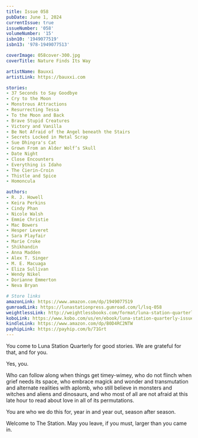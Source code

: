 ```yaml
---
title: Issue 058
pubDate: June 1, 2024
currentIssue: true
issueNumber: '058'
volumeNumber: '15' 
isbn10: '1949077519'
isbn13: '978-1949077513'

coverImage: 058cover-300.jpg
coverTitle: Nature Finds Its Way

artistName: Bauxxi 
artistLink: https://bauxxi.com

stories: 
- 37 Seconds to Say Goodbye
- Cry to the Moon
- Monstrous Attractions
- Resurrecting Tessa
- To the Moon and Back
- Brave Stupid Creatures
- Victory and Vanilla
- Be Not Afraid of the Angel beneath the Stairs
- Secrets Locked in Metal Scrap
- Sue Dhingra's Cat
- Grown From an Alder Wolf’s Skull
- Date Night
- Close Encounters
- Everything is Idaho
- The Cierin-Croin
- Thistle and Spice
- Homoncula

authors: 
- R. J. Howell
- Keira Perkins
- Cindy Phan
- Nicole Walsh
- Emmie Christie
- Mac Bowers
- Hesper Leveret
- Sara Playfair
- Marie Croke
- Shikhandin
- Anna Madden
- Alex T. Singer
- M. E. Macuaga
- Eliza Sullivan
- Wendy Nikel
- Dorianne Emmerton
- Neva Bryan

# Store links
amazonLink: https://www.amazon.com/dp/1949077519
gumroadLink: https://lunastationpress.gumroad.com/l/lsq-058
weightlessLink: http://weightlessbooks.com/format/luna-station-quarterly-issue-58
koboLink: https://www.kobo.com/us/en/ebook/luna-station-quarterly-issue-058
kindleLink: https://www.amazon.com/dp/B0D4RC2NTW
payhipLink: https://payhip.com/b/71Grt
---
```

You come to Luna Station Quarterly for good stories. We are grateful for that, and for you.

Yes, you.

Who can follow along when things get timey-wimey, who do not flinch when grief needs its space, who embrace magick and wonder and transmutation and alternate realities with aplomb, who still believe in monsters and witches and aliens and dinosaurs, and who most of all are not afraid at this late hour to read about love in all of its permutations.

You are who we do this for, year in and year out, season after season.

Welcome to The Station. May you leave, if you must, larger than you came in.